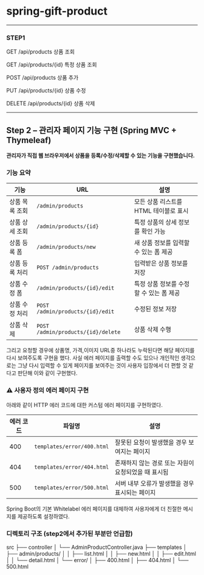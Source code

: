 # spring-gift-product


------
### STEP1


GET /api/products 상품 조회

GET /api/products/{id} 특정 상품 조회

POST /api/products 상품 추가

PUT /api/products/{id} 상품 수정

DELETE /api/products/{id} 상품 삭제

-----

## Step 2 – 관리자 페이지 기능 구현 (Spring MVC + Thymeleaf)

**관리자가 직접 웹 브라우저에서 상품을 등록/수정/삭제할 수 있는 기능을 구현했습니다.**

### 기능 요약
| 기능             | URL                                    | 설명                                      |
|------------------|----------------------------------------|-------------------------------------------|
| 상품 목록 조회    | `/admin/products`                      | 모든 상품 리스트를 HTML 테이블로 표시       |
| 상품 상세 조회    | `/admin/products/{id}`                 | 특정 상품의 상세 정보를 확인 가능          |
| 상품 등록 폼      | `/admin/products/new`                  | 새 상품 정보를 입력할 수 있는 폼 제공       |
| 상품 등록 처리    | `POST /admin/products`                 | 입력받은 상품 정보를 저장                  |
| 상품 수정 폼      | `/admin/products/{id}/edit`            | 특정 상품 정보를 수정할 수 있는 폼 제공     |
| 상품 수정 처리    | `POST /admin/products/{id}/edit`       | 수정된 정보 저장                           |
| 상품 삭제         | `POST /admin/products/{id}/delete`     | 상품 삭제 수행 

그리고 요청할 경우에 상품명, 가격,이미지 URL중 하나라도 누락된다면 해당 페이지를 다시 보여주도록 구현을 했다.
사실 에러 페이지를 출력할 수도 있으나 개인적인 생각으로는 그냥 다시 입력할 수 있게 페이지를 보여주는 것이 사용자 입장에서 더 편할 것 같다고 판단해 이와 같이 구현했다.


### ⚠️ 사용자 정의 에러 페이지 구현

아래와 같이 HTTP 에러 코드에 대한 커스텀 에러 페이지를 구현하였다.

| 에러 코드 | 파일명          | 설명                                      |
|-----------|------------------|-------------------------------------------|
| 400       | `templates/error/400.html` | 잘못된 요청이 발생했을 경우 보여지는 페이지        |
| 404       | `templates/error/404.html` | 존재하지 않는 경로 또는 자원이 요청되었을 때 표시됨 |
| 500       | `templates/error/500.html` | 서버 내부 오류가 발생했을 경우 표시되는 페이지     |

Spring Boot의 기본 Whitelabel 에러 페이지를 대체하여 사용자에게 더 친절한 메시지를 제공하도록 설정하였다.



### 디렉토리 구조 (step2에서 추가된 부분만 언급함)
src
├── controller
│   └── AdminProductController.java
├── templates
│   ├── admin/products/
│   │   ├── list.html
│   │   ├── new.html
│   │   ├── edit.html
│   │   └── detail.html
│   └── error/
│       ├── 400.html
│       ├── 404.html
│       └── 500.html

